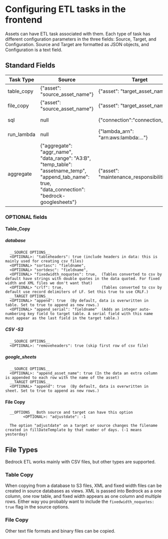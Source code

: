 # Configuring ETL tasks in the frontend
Assets can have ETL task associated with them. Each type of task has different configuration parameters in the three fields: Source, Target, and Configuration. Source and Target are formatted as JSON objects, and Configuration is a text field.


## Standard Fields
| Task Type| Source                       | Target                             | Configuration  |
|----------|------------------------------|------------------------------------|--------------- |
|table_copy|{"asset": "source_asset_name"}|{"asset": "target_asset_name"}      |null            |
|file_copy |{"asset": "source_asset_name"}|{"asset": "target_asset_name"}      |null            |
|sql       |null                          |{"connection":"connection_name"}    |SELECT * FROM x;|
|run_lambda|null                          |{"lambda_arn": "arn:aws:lambda:..."}|null            |
|aggregate |{"aggregate": "aggr_name", "data_range": "A3:B", "temp_table": "assetname_temp", "append_tab_name": true, "data_connection": "bedrock-googlesheets"}|{"asset": "maintenance_responsibilities.lib"}|null|


### OPTIONAL fields
#### Table_Copy
##### database
      __SOURCE OPTIONS__
      <OPTIONAL>: "tableheaders": true (include headers in data: this is mainly used for creating csv files)
      <OPTIONAL> "sortasc": "fieldname",
      <OPTIONAL> "sortdesc": "fieldname",
      <OPTIONAL> "fixedwidth_noquotes": true,  (Tables converted to csv by default have strings with double quotes in the data quoted. For fixed width and XML files we don't want that)
      <OPTIONAL> "crlf": true,                 (Tables converted to csv by default use record delimiters of LF. Set this true to use CRLF.)    
      __TARGET OPTIONS__
      <OPTIONAL> "append": true  (By default, data is overwritten in table. Set to true to append as new rows.)       
      <OPTIONAL> "append_serial": "fieldname"  (Adds an integer auto-numbering key field to target table. A serial field with this name must appear as the last field in the target table.)

##### CSV -S3
      __SOURCE OPTIONS__
      <OPTIONAL>: "removeheaders": true (skip first row of csv file)

##### google_sheets
      __SOURCE OPTIONS__
      <OPTIONAL>: "append_asset_name": true (In the data an extra column is appended to each row with the name of the asset)
      __TARGET OPTIONS__
      <OPTIONAL> "append": true  (By default, data is overwritten in sheet. Set to true to append as new rows.)       


#### File Copy
      __OPTIONS__ Both source and target can have this option
            <OPTIONAL>: "adjustdate": -1

      The option "adjustdate" on a target or source changes the filename created in fillDateTemplate by that number of days. (-1 means yesterday)


## File Types
Bedrock ETL works mainly with CSV files, but other types are supported.
### Table Copy
When copying from a database to S3 files, XML and fixed width files can be created in source databases as views. XML is passed into Bedrock as a one column, one row table, and fixed width appears as one column and multiple rows. Either way you probably want to include the ```fixedwidth_noquotes: true``` flag in the source options. 

### File Copy
Other text file formats and binary files can be copied.